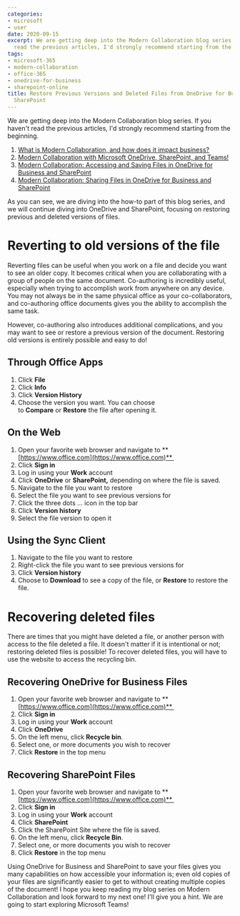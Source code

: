 ```yaml
---
categories:
- microsoft
- user
date: 2020-09-15
excerpt: We are getting deep into the Modern Collaboration blog series. If you haven't
  read the previous articles, I'd strongly recommend starting from the...
tags:
- microsoft-365
- modern-collaboration
- office-365
- onedrive-for-business
- sharepoint-online
title: Restore Previous Versions and Deleted Files from OneDrive for Business and
  SharePoint
---
```


We are getting deep into the Modern Collaboration blog series. If you haven't read the previous articles, I'd strongly recommend starting from the beginning.

1. [What is Modern Collaboration, and how does it impact business?](https://mattblogsit.com/microsoft/what-is-modern-collaboration-and-how-does-it-impact-business)
2. [Modern Collaboration with Microsoft OneDrive, SharePoint, and Teams!](https://mattblogsit.com/microsoft/modern-collaboration-with-microsoft-onedrive-sharepoint-and-teams)
3. [Modern Collaboration: Accessing and Saving Files in OneDrive for Business and SharePoint](https://mattblogsit.com/microsoft/modern-collaboration-accessing-and-saving-files-in-onedrive-for-business-and-sharepoint)
4. [Modern Collaboration: Sharing Files in OneDrive for Business and SharePoint](https://mattblogsit.com/microsoft/modern-collaboration-sharing-files-in-onedrive-for-business-and-sharepoint)

As you can see, we are diving into the how-to part of this blog series, and we will continue diving into OneDrive and SharePoint, focusing on restoring previous and deleted versions of files.

# Reverting to old versions of the file

Reverting files can be useful when you work on a file and decide you want to see an older copy. It becomes critical when you are collaborating with a group of people on the same document. Co-authoring is incredibly useful, especially when trying to accomplish work from anywhere on any device. You may not always be in the same physical office as your co-collaborators, and co-authoring office documents gives you the ability to accomplish the same task.

However, co-authoring also introduces additional complications, and you may want to see or restore a previous version of the document. Restoring old versions is entirely possible and easy to do!

## Through Office Apps

1. Click **File**
2. Click **Info**
3. Click **Version History**
4. Choose the version you want. You can choose to **Compare** or **Restore** the file after opening it.

## On the Web

1. Open your favorite web browser and navigate to **[https://www.office.com](https://www.office.com)** 
2. Click **Sign in**
3. Log in using your **Work** account
4. Click **OneDrive** or **SharePoint,** depending on where the file is saved.
5. Navigate to the file you want to restore
6. Select the file you want to see previous versions for
7. Click the three dots ... icon in the top bar
8. Click **Version history**
9. Select the file version to open it

## Using the Sync Client

1. Navigate to the file you want to restore
2. Right-click the file you want to see previous versions for
3. Click **Version history**
4. Choose to **Download** to see a copy of the file, or **Restore** to restore the file.

# Recovering deleted files

There are times that you might have deleted a file, or another person with access to the file deleted a file. It doesn't matter if it is intentional or not; restoring deleted files is possible! To recover deleted files, you will have to use the website to access the recycling bin.

## Recovering OneDrive for Business Files

1. Open your favorite web browser and navigate to **[https://www.office.com](https://www.office.com)** 
2. Click **Sign in**
3. Log in using your **Work** account
4. Click **OneDrive**
5. On the left menu, click **Recycle bin**.
6. Select one, or more documents you wish to recover 
7. Click **Restore** in the top menu

## Recovering SharePoint Files

1. Open your favorite web browser and navigate to **[https://www.office.com](https://www.office.com)** 
2. Click **Sign in**
3. Log in using your **Work** account
4. Click **SharePoint**
5. Click the SharePoint Site where the file is saved.
6. On the left menu, click **Recycle Bin**.
7. Select one, or more documents you wish to recover 
8. Click **Restore** in the top menu

Using OneDrive for Business and SharePoint to save your files gives you many capabilities on how accessible your information is; even old copies of your files are significantly easier to get to without creating multiple copies of the document! I hope you keep reading my blog series on Modern Collaboration and look forward to my next one! I'll give you a hint. We are going to start exploring Microsoft Teams!